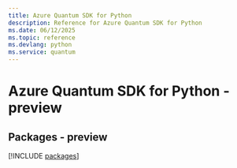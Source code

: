 ```yaml
---
title: Azure Quantum SDK for Python
description: Reference for Azure Quantum SDK for Python
ms.date: 06/12/2025
ms.topic: reference
ms.devlang: python
ms.service: quantum
---
```

# Azure Quantum SDK for Python - preview
## Packages - preview
[!INCLUDE [packages](quantum-index.md)]